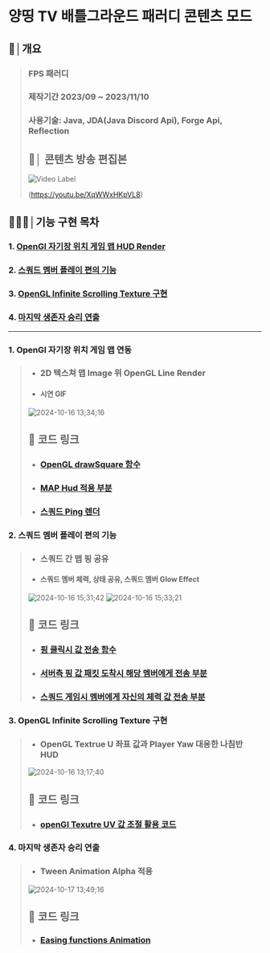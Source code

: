 # 양띵 TV 배틀그라운드 패러디 콘텐츠 모드

## 📝│개요
> ### FPS 패러디
>
> ### 제작기간  2023/09 ~ 2023/11/10
> ### 사용기술: Java, JDA(Java Discord Api), Forge Api, Reflection
> 
> ## 💬│ 콘텐츠 방송 편집본
> ![Video Label](http://img.youtube.com/vi/XqWWxHKpVL8/0.jpg)
>
> (https://youtu.be/XqWWxHKpVL8)


## 👨🏻‍💻│기능 구현 목차
###   1. [OpenGl 자기장 위치 게임 맵 HUD Render](https://github.com/DoubleOss/YDGround2_Open/blob/main/src/main/java/com/doubleos/yd/gui/GuiFriendship.java#L108)
###   2. [스쿼드 멤버 플레이 편의 기능](https://github.com/DoubleOss/YDGround2_Open/blob/main/src/main/java/com/doubleos/yd/gui/GuiFriendship.java#L108)
###   3. [OpenGL Infinite Scrolling Texture 구현](https://github.com/DoubleOss/YDGround2_Open/blob/main/src/main/java/com/doubleos/yd/gui/GuiFriendship.java#L108)
###   4. [마지막 생존자 승리 연출](https://github.com/DoubleOss/YDGround2_Open/blob/main/src/main/java/com/doubleos/yd/gui/GuiFriendship.java#L108)

***

### 1. OpenGl 자기장 위치 게임 맵 연동
> * ### 2D 텍스쳐 맵 Image 위 OpenGL Line Render
> * #### 시연 GIF
> ![2024-10-16 13;34;16](https://github.com/user-attachments/assets/f1b8875b-c267-4750-ac55-a9c0f120ddfd)
> ## 🔗 코드 링크
> * ### [OpenGL drawSquare 함수](https://github.com/DoubleOss/YDGround2_Open/blob/main/src/main/java/com/doubleos/yd/proxy/ClientProxy.java#L809)
> * ### [MAP Hud 적용 부분](https://github.com/DoubleOss/YDGround2_Open/blob/main/src/main/java/com/doubleos/yd/proxy/ClientProxy.java#L714)
> * ### [스쿼드 Ping 렌더 ](https://github.com/DoubleOss/YDGround2_Open/blob/main/src/main/java/com/doubleos/yd/proxy/ClientProxy.java#L669)


### 2. 스쿼드 멤버 플레이 편의 기능
> * ### 스쿼드 간 맵 핑 공유
> * #### 스쿼드 멤버 체력, 상태 공유, 스쿼드 멤버 Glow Effect
> ![2024-10-16 15;31;42](https://github.com/user-attachments/assets/76f86ca7-b97b-444e-b4a5-a34163735b09)
> ![2024-10-16 15;33;21](https://github.com/user-attachments/assets/e198e619-2b7d-43e4-8dd8-9aef0a04b30b)
> ## 🔗 코드 링크
> * ### [핑 클릭시 값 전송 함수](https://github.com/DoubleOss/YDGround2_Open/blob/main/src/main/java/com/doubleos/yd/proxy/ClientProxy.java#L265)
> * ### [서버측 핑 값 패킷 도착시 해당 멤버에게 전송 부분](https://github.com/DoubleOss/YDGround2_Open/blob/main/src/main/java/com/doubleos/yd/packet/SPacketSendPingPos.java#L62)
> * ### [스쿼드 게임시 멤버에게 자신의 체력 값 전송 부분 ](https://github.com/DoubleOss/YDGround2_Open/blob/main/src/main/java/com/doubleos/yd/proxy/ClientProxy.java#L295)
> 


### 3. OpenGL Infinite Scrolling Texture 구현
> * ### OpenGL Textrue U 좌표 값과 Player Yaw 대응한 나침반 HUD
> ![2024-10-16 13;17;40](https://github.com/user-attachments/assets/7905a43b-9ae7-4482-b03b-02be11e24626)
> ## 🔗 코드 링크
> * ### [openGl Texutre UV 값 조절 활용 코드](https://github.com/DoubleOss/YDGround2_Open/blob/main/src/main/java/com/doubleos/yd/proxy/ClientProxy.java#L560)


### 4. 마지막 생존자 승리 연출
> * ### Tween Animation Alpha 적용
> ![2024-10-17 13;49;16](https://github.com/user-attachments/assets/e4116347-d69d-4e54-a41c-bc28449e9174)
> ## 🔗 코드 링크
> * ### [Easing functions Animation](https://github.com/DoubleOss/YDGround2_Open/blob/main/src/main/java/com/doubleos/yd/gui/GuiFriendship.java#L108)

